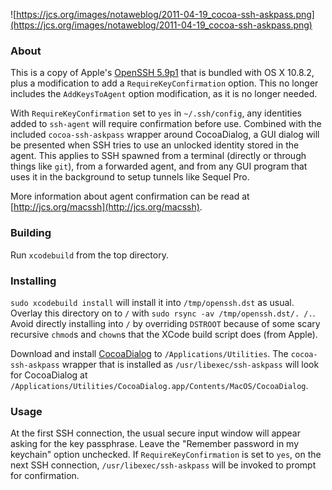 ![https://jcs.org/images/notaweblog/2011-04-19_cocoa-ssh-askpass.png](https://jcs.org/images/notaweblog/2011-04-19_cocoa-ssh-askpass.png)

### About
This is a copy of Apple's [OpenSSH 5.9p1](http://opensource.apple.com/source/OpenSSH/OpenSSH-175.1/) that is bundled with OS X 10.8.2, plus a modification to add a `RequireKeyConfirmation` option.  This no longer includes the `AddKeysToAgent` option modification, as it is no longer needed.

With `RequireKeyConfirmation` set to `yes` in `~/.ssh/config`, any identities added to `ssh-agent` will require confirmation before use.  Combined with the included `cocoa-ssh-askpass` wrapper around CocoaDialog, a GUI dialog will be presented when SSH tries to use an unlocked identity stored in the agent.  This applies to SSH spawned from a terminal (directly or through things like `git`), from a forwarded agent, and from any GUI program that uses it in the background to setup tunnels like Sequel Pro.

More information about agent confirmation can be read at [http://jcs.org/macssh](http://jcs.org/macssh).

### Building
Run `xcodebuild` from the top directory.

### Installing
`sudo xcodebuild install` will install it into `/tmp/openssh.dst` as usual.  Overlay this directory on to `/` with `sudo rsync -av /tmp/openssh.dst/. /.`.  Avoid directly installing into `/` by overriding `DSTROOT` because of some scary recursive `chmod`s and `chown`s that the XCode build script does (from Apple).

Download and install [CocoaDialog](http://mstratman.github.com/cocoadialog/) to `/Applications/Utilities`.  The `cocoa-ssh-askpass` wrapper that is installed as `/usr/libexec/ssh-askpass` will look for CocoaDialog at `/Applications/Utilities/CocoaDialog.app/Contents/MacOS/CocoaDialog`.

### Usage
At the first SSH connection, the usual secure input window will appear asking for the key passphrase.  Leave the "Remember password in my keychain" option unchecked.  If `RequireKeyConfirmation` is set to `yes`, on the next SSH connection, `/usr/libexec/ssh-askpass` will be invoked to prompt for confirmation.
